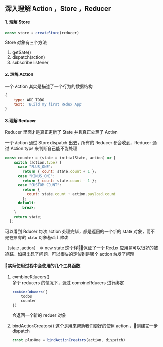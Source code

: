 ##  深入理解 Action ，Store ，Reducer

#### 1. 理解 Store

```js
const store = createStore(reducer)
```

Store 对象有三个方法

1. getSate()
2. dispatch(action)
3. subscribe(listener)

#### 2. 理解 Action

一个 Action 其实是描述了一个行为的数据结构

```js
{
    type: ADD_TODO
    text: 'Build my first Redux App'
}
```

#### 3.理解 Reducer

Reducer 里面才是真正更新了 State 并且真正处理了 Action

一个 Action 通过 Store dispatch 出去，所有的 Reducer 都会收到，Reducer 通过 Action.type 来判断自己能不能处理

```js
const counter = (state = initialState, action) => {
    switch (action.type) {
      case "PLUS_ONE":
        return { count: state.count + 1 };
      case "MINUS_ONE":
        return { count: state.count - 1 };
      case "CUSTOM_COUNT":
        return {
          count: state.count + action.payload.count
        };
      default:
        break;
    }
    return state;
  };
```
可以看到 Rducer 每次 action 处理完毕，都是返回的一个新的 state 对象，而不是在原有的 state 对象基础上修改

（state ,action） => new state
这个样保证了一个 Redux 应用是可以很好的被追踪，如果出现了问题，可以很快的定位到是哪个 action 触发了问题

#### 实际使用过程中会使用的几个工具函数

1. combineRducers()  
    多个 reducers 的情况下，通过 combineRducers 进行绑定
    ```js
    combineRducers({
        todos,
        counter
    })
    ```
    会返回一个新的 reduer 对象


2. bindActionCreators() 
    这个是用来帮助我们更好的使用 action ，创建完一步 dispatch
    ```js
    const plusOne = bindActionCreators(action, dispatch)
    ```

